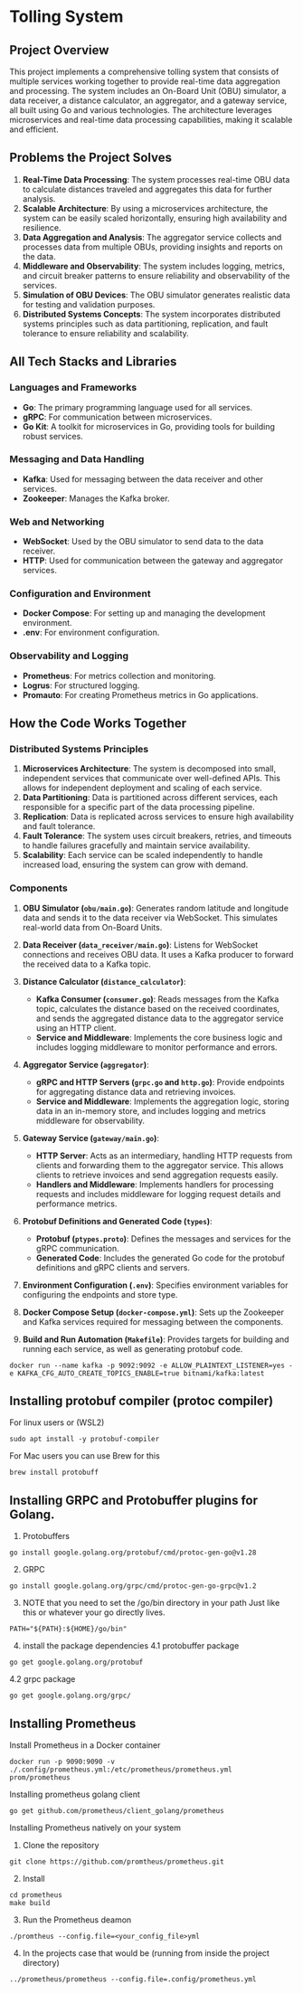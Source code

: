 # Tolling System

## Project Overview

This project implements a comprehensive tolling system that consists of multiple services working together to provide real-time data aggregation and processing. The system includes an On-Board Unit (OBU) simulator, a data receiver, a distance calculator, an aggregator, and a gateway service, all built using Go and various technologies. The architecture leverages microservices and real-time data processing capabilities, making it scalable and efficient.

## Problems the Project Solves

1. **Real-Time Data Processing**: The system processes real-time OBU data to calculate distances traveled and aggregates this data for further analysis.
2. **Scalable Architecture**: By using a microservices architecture, the system can be easily scaled horizontally, ensuring high availability and resilience.
3. **Data Aggregation and Analysis**: The aggregator service collects and processes data from multiple OBUs, providing insights and reports on the data.
4. **Middleware and Observability**: The system includes logging, metrics, and circuit breaker patterns to ensure reliability and observability of the services.
5. **Simulation of OBU Devices**: The OBU simulator generates realistic data for testing and validation purposes.
6. **Distributed Systems Concepts**: The system incorporates distributed systems principles such as data partitioning, replication, and fault tolerance to ensure reliability and scalability.

## All Tech Stacks and Libraries

### Languages and Frameworks
- **Go**: The primary programming language used for all services.
- **gRPC**: For communication between microservices.
- **Go Kit**: A toolkit for microservices in Go, providing tools for building robust services.

### Messaging and Data Handling
- **Kafka**: Used for messaging between the data receiver and other services.
- **Zookeeper**: Manages the Kafka broker.

### Web and Networking
- **WebSocket**: Used by the OBU simulator to send data to the data receiver.
- **HTTP**: Used for communication between the gateway and aggregator services.

### Configuration and Environment
- **Docker Compose**: For setting up and managing the development environment.
- **.env**: For environment configuration.

### Observability and Logging
- **Prometheus**: For metrics collection and monitoring.
- **Logrus**: For structured logging.
- **Promauto**: For creating Prometheus metrics in Go applications.

## How the Code Works Together

### Distributed Systems Principles

1. **Microservices Architecture**: The system is decomposed into small, independent services that communicate over well-defined APIs. This allows for independent deployment and scaling of each service.
2. **Data Partitioning**: Data is partitioned across different services, each responsible for a specific part of the data processing pipeline.
3. **Replication**: Data is replicated across services to ensure high availability and fault tolerance.
4. **Fault Tolerance**: The system uses circuit breakers, retries, and timeouts to handle failures gracefully and maintain service availability.
5. **Scalability**: Each service can be scaled independently to handle increased load, ensuring the system can grow with demand.

### Components

1. **OBU Simulator (`obu/main.go`)**: Generates random latitude and longitude data and sends it to the data receiver via WebSocket. This simulates real-world data from On-Board Units.

2. **Data Receiver (`data_receiver/main.go`)**: Listens for WebSocket connections and receives OBU data. It uses a Kafka producer to forward the received data to a Kafka topic.

3. **Distance Calculator (`distance_calculator`)**: 
   - **Kafka Consumer (`consumer.go`)**: Reads messages from the Kafka topic, calculates the distance based on the received coordinates, and sends the aggregated distance data to the aggregator service using an HTTP client.
   - **Service and Middleware**: Implements the core business logic and includes logging middleware to monitor performance and errors.

4. **Aggregator Service (`aggregator`)**: 
   - **gRPC and HTTP Servers (`grpc.go` and `http.go`)**: Provide endpoints for aggregating distance data and retrieving invoices.
   - **Service and Middleware**: Implements the aggregation logic, storing data in an in-memory store, and includes logging and metrics middleware for observability.

5. **Gateway Service (`gateway/main.go`)**: 
   - **HTTP Server**: Acts as an intermediary, handling HTTP requests from clients and forwarding them to the aggregator service. This allows clients to retrieve invoices and send aggregation requests easily.
   - **Handlers and Middleware**: Implements handlers for processing requests and includes middleware for logging request details and performance metrics.

6. **Protobuf Definitions and Generated Code (`types`)**: 
   - **Protobuf (`ptypes.proto`)**: Defines the messages and services for the gRPC communication.
   - **Generated Code**: Includes the generated Go code for the protobuf definitions and gRPC clients and servers.

7. **Environment Configuration (`.env`)**: Specifies environment variables for configuring the endpoints and store type.

8. **Docker Compose Setup (`docker-compose.yml`)**: Sets up the Zookeeper and Kafka services required for messaging between the components.

9. **Build and Run Automation (`Makefile`)**: Provides targets for building and running each service, as well as generating protobuf code.


```
docker run --name kafka -p 9092:9092 -e ALLOW_PLAINTEXT_LISTENER=yes -e KAFKA_CFG_AUTO_CREATE_TOPICS_ENABLE=true bitnami/kafka:latest 
```

## Installing protobuf compiler (protoc compiler) 
For linux users or (WSL2) 
```
sudo apt install -y protobuf-compiler
```

For Mac users you can use Brew for this
```
brew install protobuff
```

## Installing GRPC and Protobuffer plugins for Golang.
1. Protobuffers
```
go install google.golang.org/protobuf/cmd/protoc-gen-go@v1.28
```

2. GRPC 
```
go install google.golang.org/grpc/cmd/protoc-gen-go-grpc@v1.2
```

3. NOTE that you need to set the /go/bin directory in your path
Just like this or whatever your go directly lives.
```
PATH="${PATH}:${HOME}/go/bin"
```

4. install the package dependencies
4.1 protobuffer package
```
go get google.golang.org/protobuf
```
4.2 grpc package
```
go get google.golang.org/grpc/
```

## Installing Prometheus
Install Prometheus in a Docker container
```
docker run -p 9090:9090 -v ./.config/prometheus.yml:/etc/prometheus/prometheus.yml prom/prometheus
```

Installing prometheus golang client
```
go get github.com/prometheus/client_golang/prometheus
```

Installing Prometheus natively on your system
1. Clone the repository
```
git clone https://github.com/promtheus/prometheus.git
```

2. Install
```
cd prometheus
make build
```

3. Run the Prometheus deamon
```
./promtheus --config.file=<your_config_file>yml
```

4. In the projects case that would be (running from inside the project directory)
```
../prometheus/prometheus --config.file=.config/prometheus.yml
```


